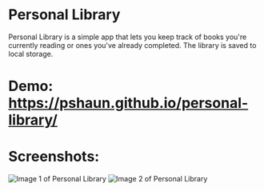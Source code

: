 # Personal Library
Personal Library is a simple app that lets you keep track of books you're currently reading or ones you've already completed. The library is saved to local storage.
# Demo: https://pshaun.github.io/personal-library/
# Screenshots: 
![Image 1 of Personal Library](https://i.imgur.com/U3l9pfB.png)
![Image 2 of Personal Library](https://i.imgur.com/D0EsXjl.png)



